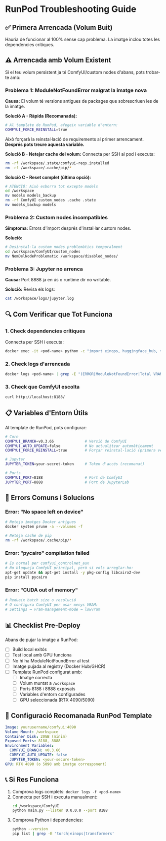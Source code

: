 # RunPod Troubleshooting Guide

## ✅ Primera Arrencada (Volum Buit)

Hauria de funcionar al 100% sense cap problema. La imatge inclou totes les dependencies crítiques.

## ⚠️ Arrencada amb Volum Existent

Si el teu volum persistent ja té ComfyUI/custom nodes d'abans, pots trobar-te amb:

### Problema 1: ModuleNotFoundError malgrat la imatge nova

**Causa:** El volum té versions antigues de packages que sobrescriuen les de la imatge.

**Solució A - Ràpida (Recomanada):**

```bash
# Al template de RunPod, afegeix variable d'entorn:
COMFYUI_FORCE_REINSTALL=true
```

Això forçarà la reinstal·lació de requirements al primer arrencament. **Després pots treure aquesta variable.**

**Solució B - Netejar cache del volum:**
Connecta per SSH al pod i executa:

```bash
rm -rf /workspace/.state/comfyui-reqs.installed
rm -rf /workspace/.cache/pip/*
```

**Solució C - Reset complet (última opció):**

```bash
# ATENCIÓ: Això esborra tot excepte models
cd /workspace
mv models models_backup
rm -rf ComfyUI custom_nodes .cache .state
mv models_backup models
```

### Problema 2: Custom nodes incompatibles

**Símptoma:** Errors d'import després d'instal·lar custom nodes.

**Solució:**

```bash
# Desinstal·la custom nodes problemàtics temporalment
cd /workspace/ComfyUI/custom_nodes
mv NomDelNodeProblematic /workspace/disabled_nodes/
```

### Problema 3: Jupyter no arrenca

**Causa:** Port 8888 ja en ús o runtime dir no writable.

**Solució:**
Revisa els logs:

```bash
cat /workspace/logs/jupyter.log
```

## 🔍 Com Verificar que Tot Funciona

### 1. Check dependencies crítiques

Connecta per SSH i executa:

```bash
docker exec -it <pod-name> python -c "import einops, huggingface_hub, transformers; print('OK')"
```

### 2. Check logs d'arrencada

```bash
docker logs <pod-name> | grep -E "(ERROR|ModuleNotFoundError|Total VRAM|Starting server)"
```

### 3. Check que ComfyUI escolta

```bash
curl http://localhost:8188/
```

## 📋 Variables d'Entorn Útils

Al template de RunPod, pots configurar:

```bash
# Core
COMFYUI_BRANCH=v0.3.66              # Versió de ComfyUI
COMFYUI_AUTO_UPDATE=false           # No actualitzar automàticament
COMFYUI_FORCE_REINSTALL=true        # Forçar reinstal·lació (primera vegada)

# Jupyter
JUPYTER_TOKEN=your-secret-token     # Token d'accés (recomanat)

# Ports
COMFYUI_PORT=8188                   # Port de ComfyUI
JUPYTER_PORT=8888                   # Port de JupyterLab
```

## 🚨 Errors Comuns i Solucions

### Error: "No space left on device"

```bash
# Neteja imatges Docker antigues
docker system prune -a --volumes -f

# Neteja cache de pip
rm -rf /workspace/.cache/pip/*
```

### Error: "pycairo" compilation failed

```bash
# És normal per comfyui_controlnet_aux
# No bloqueja ComfyUI principal, però si vols arreglar-ho:
apt-get update && apt-get install -y pkg-config libcairo2-dev
pip install pycairo
```

### Error: "CUDA out of memory"

```bash
# Redueix batch size o resolució
# O configura ComfyUI per usar menys VRAM:
# Settings → vram-management-mode → lowvram
```

## 📊 Checklist Pre-Deploy

Abans de pujar la imatge a RunPod:

- [ ] Build local exitós
- [ ] Test local amb GPU funciona
- [ ] No hi ha ModuleNotFoundError al test
- [ ] Imatge pujada al registry (Docker Hub/GHCR)
- [ ] Template RunPod configurat amb:
  - [ ] Imatge correcta
  - [ ] Volum muntat a `/workspace`
  - [ ] Ports 8188 i 8888 exposats
  - [ ] Variables d'entorn configurades
  - [ ] GPU seleccionada (RTX 4090/5090)

## 🎯 Configuració Recomanada RunPod Template

```yaml
Image: yourusername/comfyui:4090
Volume Mount: /workspace
Container Disk: 20GB (mínim)
Exposed Ports: 8188, 8888
Environment Variables:
  COMFYUI_BRANCH: v0.3.66
  COMFYUI_AUTO_UPDATE: false
  JUPYTER_TOKEN: <your-secure-token>
GPU: RTX 4090 (o 5090 amb imatge corresponent)
```

## 📞 Si Res Funciona

1. Comprova logs complets: `docker logs -f <pod-name>`
2. Connecta per SSH i executa manualment:
   ```bash
   cd /workspace/ComfyUI
   python main.py --listen 0.0.0.0 --port 8188
   ```
3. Comprova Python i dependencies:
   ```bash
   python --version
   pip list | grep -E 'torch|einops|transformers'
   ```
